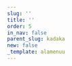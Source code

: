 ```yaml
---
slug: ''
title: ''
order: 5
in_nav: false
parent_slug: kadaka
new: false
_template: alamenuu
---
```


<div class="ellipsis"></div>

</span>
